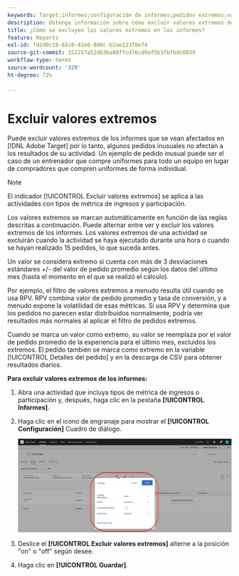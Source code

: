 ```yaml
---
keywords: Target;informes;configuración de informes;pedidos extremos;valores extremos
description: Obtenga información sobre cómo excluir valores extremos de los informes que se ven afectados por Adobes [!DNL Target] por lo tanto, algunos pedidos inusuales no afectan a los resultados de su actividad.
title: ¿Cómo se excluyen los valores extremos en los informes?
feature: Reports
exl-id: fd2d0c18-62c0-41e0-800c-b2ae123f0e74
source-git-commit: 152257a52d836a88ffcd76cd9af5b3fbfbdc0839
workflow-type: tm+mt
source-wordcount: '329'
ht-degree: 72%

---
```


# Excluir valores extremos

Puede excluir valores extremos de los informes que se vean afectados en [!DNL Adobe Target] por lo tanto, algunos pedidos inusuales no afectan a los resultados de su actividad. Un ejemplo de pedido inusual puede ser el caso de un entrenador que compre uniformes para todo un equipo en lugar de compradores que compren uniformes de forma individual.

>[!NOTE]
>
>El indicador [!UICONTROL Excluir valores extremos] se aplica a las actividades con tipos de métrica de ingresos y participación.

Los valores extremos se marcan automáticamente en función de las reglas descritas a continuación. Puede alternar entre ver y excluir los valores extremos de los informes. Los valores extremos de una actividad se excluirán cuando la actividad se haya ejecutado durante una hora o cuando se hayan realizado 15 pedidos, lo que suceda antes.

Un valor se considera extremo si cuenta con más de 3 desviaciones estándares +/- del valor de pedido promedio según los datos del último mes (hasta el momento en el que se realizó el cálculo).

Por ejemplo, el filtro de valores extremos a menudo resulta útil cuando se usa RPV. RPV combina valor de pedido promedio y tasa de conversión, y a menudo expone la volatilidad de esas métricas. Si usa RPV y determina que los pedidos no parecen estar distribuidos normalmente, podría ver resultados más normales al aplicar el filtro de pedidos extremos.

Cuando se marca un valor como extremo, su valor se reemplaza por el valor de pedido promedio de la experiencia para el último mes, excluidos los extremos. El pedido también se marca como extremo en la variable [!UICONTROL Detalles del pedido] y en la descarga de CSV para obtener resultados diarios.

**Para excluir valores extremos de los informes:**

1. Abra una actividad que incluya tipos de métrica de ingresos o participación y, después, haga clic en la pestaña **[!UICONTROL Informes]**.
1. Haga clic en el icono de engranaje para mostrar el **[!UICONTROL Configuración]** Cuadro de diálogo.

   ![Resultado del paso](assets/exclude_extreme_values.png)

1. Deslice el **[!UICONTROL Excluir valores extremos]** alterne a la posición &quot;on&quot; o &quot;off&quot; según desee.
1. Haga clic en **[!UICONTROL Guardar]**.
